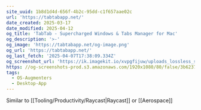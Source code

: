 ```yaml
---
site_uuid: 1b8d1d4d-656f-4b2c-95dd-c1f657aae02c
url: 'https://tabtabapp.net/'
date_created: 2025-03-17
date_modified: 2025-04-12
og_title: 'TabTab - Supercharged Windows & Tabs Manager for Mac'
og_description: '>-'
og_image: 'https://tabtabapp.net/og-image.png'
og_url: 'https://tabtabapp.net/'
og_last_fetch: '2025-04-07T17:38:09.334Z'
og_screenshot_url: 'https://ik.imagekit.io/xvpgfijuw/uploads_lossless_screenshots_20250527_TabTab_og_screenshot.jpeg'
https: //og-screenshots-prod.s3.amazonaws.com/1920x1080/80/false/3b62376972e2eb157b6cd9cb426409ef30d9d7776165a72a01b8d8af2eaf90ca.jpeg
tags:
  - OS-Augmenters
  - Desktop-App
---
```


Similar to [[Tooling/Productivity/Raycast|Raycast]] or [[Aerospace]]

